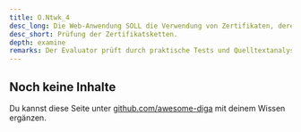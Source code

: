 ```yaml
---
title: O.Ntwk_4
desc_long: Die Web-Anwendung SOLL die Verwendung von Zertifikaten, deren Zertifikatskette dem Hersteller nicht vertrauenswürdig erscheint, unterbinden.
desc_short: Prüfung der Zertifikatsketten.
depth: examine
remarks: Der Evaluator prüft durch praktische Tests und Quelltextanalysen die Wirksamkeit der verwendeten Zertifikatsprüfung. Sollte der Hersteller keine Zertifikatsprüfung umgesetzt haben, prüft der Evaluator die Abwägungen des Herstellers zu den Auswirkungen einer Zertifikatsprüfung auf die Vertraulichkeit der Daten und die Verfügbarkeit der Anwendung. Die entstehenden Restrisiken sind in der Risikoanalyse festzuhalten.
---
```


## Noch keine Inhalte

Du kannst diese Seite unter [github.com/awesome-diga](https://github.com/awesome-diga/tr-faq) mit deinem Wissen ergänzen.
